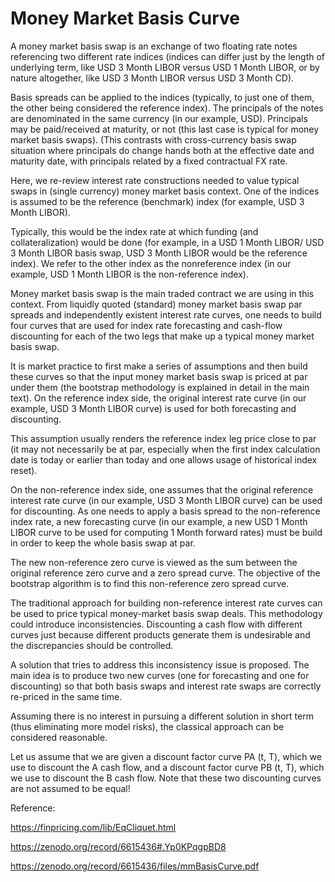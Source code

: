 # Money Market Basis Curve

A money market basis swap is an exchange of two floating rate notes referencing two different rate indices (indices can differ just by the length of underlying term, like USD 3 Month LIBOR versus USD 1 Month LIBOR, or by nature altogether, like USD 3 Month LIBOR versus USD 3 Month CD). 

Basis spreads can be applied to the indices (typically, to just one of them, the other being considered the reference index). The principals of the notes are denominated in the same currency (in our example, USD). Principals may be paid/received at maturity, or not (this last case is typical for money market basis swaps). (This contrasts with cross-currency basis swap situation where principals do change hands both at the effective date and maturity date, with principals related by a fixed contractual FX rate.

Here, we re-review interest rate constructions needed to value typical swaps in (single currency) money market basis context. One of the indices is assumed to be the reference (benchmark) index (for example, USD 3 Month LIBOR). 

Typically, this would be the index rate at which funding (and collateralization) would be done (for example, in a USD 1 Month LIBOR/ USD 3 Month LIBOR basis swap, USD 3 Month LIBOR would be the reference index). We refer to the other index as the nonreference index (in our example, USD 1 Month LIBOR is the non-reference index). 

Money market basis swap is the main traded contract we are using in this context. From liquidly quoted (standard) money market basis swap par spreads and independently existent interest rate curves, one needs to build four curves that are used for index rate forecasting and cash-flow discounting for each of the two legs that make up a typical money market basis swap. 

It is market practice to first make a series of assumptions and then build these curves so that the input money market basis swap is priced at par under them (the bootstrap methodology is explained in detail in the main text). On the reference index side, the original interest rate curve (in our example, USD 3 Month LIBOR curve) is used for both forecasting and discounting. 

This assumption usually renders the reference index leg price close to par (it may not necessarily be at par, especially when the first index calculation date is today or earlier than today and one allows usage of historical index reset). 

On the non-reference index side, one assumes that the original reference interest rate curve (in our example, USD 3 Month LIBOR curve) can be used for discounting. As one needs to apply a basis spread to the non-reference index rate, a new forecasting curve (in our example, a new USD 1 Month LIBOR curve to be used for computing 1 Month forward rates) must be build in order to keep the whole basis swap at par. 

The new non-reference zero curve is viewed as the sum between the original reference zero curve and a zero spread curve. The objective of the bootstrap algorithm is to find this non-reference zero spread curve.

The traditional approach for building non-reference interest rate curves can be used to price typical money-market basis swap deals. This methodology could introduce inconsistencies. Discounting a cash flow with different curves just because different products generate them is undesirable and the discrepancies should be controlled. 

A solution that tries to address this inconsistency issue is proposed. The main idea is to produce two new curves (one for forecasting and one for discounting) so that both basis swaps and interest rate swaps are correctly re-priced in the same time. 

Assuming there is no interest in pursuing a different solution in short term (thus eliminating more model risks), the classical approach can be considered reasonable. 

Let us assume that we are given a discount factor curve PA (t, T), which we use to discount the A cash flow, and a discount factor curve PB (t, T), which we use to discount the B cash flow. Note that these two discounting curves are not assumed to be equal! 


Reference:

https://finpricing.com/lib/EqCliquet.html

https://zenodo.org/record/6615436#.Yp0KPqgpBD8

https://zenodo.org/record/6615436/files/mmBasisCurve.pdf
